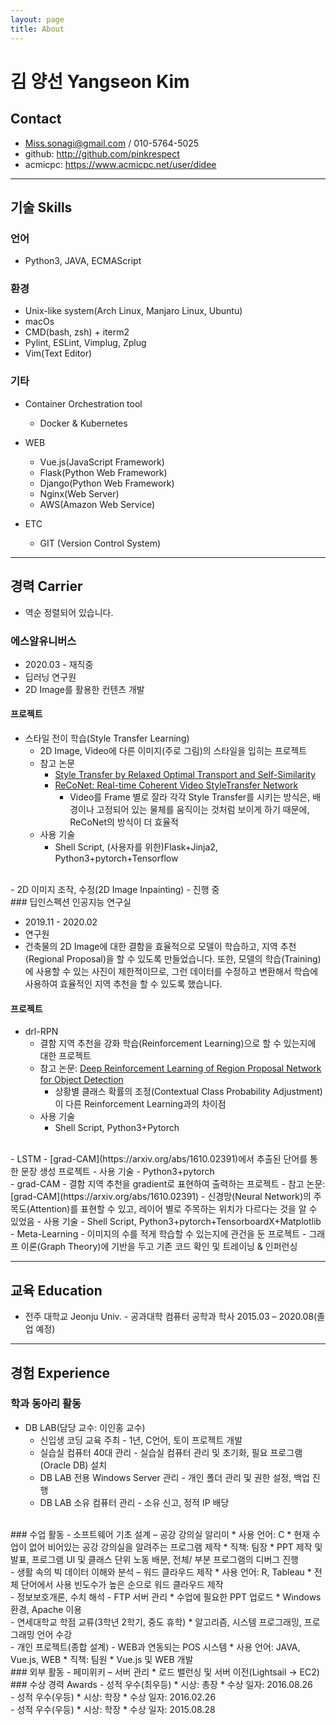 ```yaml
---
layout: page
title: About
---
```


# 김 양선 Yangseon Kim
## Contact

- Miss.sonagi@gmail.com / 010-5764-5025
- github: http://github.com/pinkrespect
- acmicpc: https://www.acmicpc.net/user/didee

-----------------

## 기술 Skills
### 언어

- Python3, JAVA, ECMAScript

### 환경

- Unix-like system(Arch Linux, Manjaro Linux, Ubuntu)
- macOs
- CMD(bash, zsh) + iterm2
- Pylint, ESLint, Vimplug, Zplug
- Vim(Text Editor)

### 기타

- Container Orchestration tool
  * Docker & Kubernetes

- WEB
  * Vue.js(JavaScript Framework)
  * Flask(Python Web Framework)
  * Django(Python Web Framework)
  * Nginx(Web Server)
  * AWS(Amazon Web Service)

- ETC
  * GIT (Version Control System)

----------------------

## 경력 Carrier

- 역순 정렬되어 있습니다.

### 에스알유니버스

- 2020.03 - 재직중
- 딥러닝 연구원
- 2D Image를 활용한 컨텐츠 개발

#### 프로젝트

- 스타일 전이 학습(Style Transfer Learning)
  - 2D Image, Video에 다른 이미지(주로 그림)의 스타일을 입히는 프로젝트
  - 참고 논문
    - [Style Transfer by Relaxed Optimal Transport and Self-Similarity](https://arxiv.org/pdf/1904.12785.pdf)
    - [ReCoNet: Real-time Coherent Video StyleTransfer Network](https://arxiv.org/pdf/1807.01197.pdf)
      - Video를 Frame 별로 잘라 각각 Style Transfer를 시키는 방식은, 배경이나 고정되어 있는 물체를 움직이는 것처럼 보이게 하기 때문에, ReCoNet의 방식이 더 효율적
  - 사용 기술
    - Shell Script, (사용자를 위한)Flask+Jinja2, Python3+pytorch+Tensorflow

<br>
- 2D 이미지 조작, 수정(2D Image Inpainting)
  - 진행 중

<br>
### 딥인스펙션 인공지능 연구실

- 2019.11 - 2020.02
- 연구원
- 건축물의 2D Image에 대한 결함을 효율적으로 모델이 학습하고, 지역 추천(Regional Proposal)을 할 수 있도록 만들었습니다. 또한, 모델의 학습(Training)에 사용할 수 있는 사진이 제한적이므로, 그런 데이터를 수정하고 변환해서 학습에 사용하여 효율적인 지역 추천을 할 수 있도록 했습니다.

#### 프로젝트

- drl-RPN
  - 결함 지역 추천을 강화 학습(Reinforcement Learning)으로 할 수 있는지에 대한 프로젝트
  - 참고 논문: [Deep Reinforcement Learning of Region Proposal Network for Object Detection](http://openaccess.thecvf.com/content_cvpr_2018/papers/Pirinen_Deep_Reinforcement_Learning_CVPR_2018_paper.pdf) 
    - 상황별 클래스 확률의 조정(Contextual Class Probability Adjustment)이 다른 Reinforcement Learning과의 차이점
  - 사용 기술
    - Shell Script, Python3+Pytorch

<br>
- LSTM
  - [grad-CAM](https://arxiv.org/abs/1610.02391)에서 추출된 단어를 통한 문장 생성 프로젝트
  - 사용 기술
    - Python3+pytorch

<br>
- grad-CAM
  - 결함 지역 추천을 gradient로 표현하여 출력하는 프로젝트
  - 참고 논문: [grad-CAM](https://arxiv.org/abs/1610.02391)
    - 신경망(Neural Network)의 주목도(Attention)를 표현할 수 있고, 레이어 별로 주목하는 위치가 다르다는 것을 알 수 있었음
  - 사용 기술
    - Shell Script, Python3+pytorch+TensorboardX+Matplotlib

<br>
- Meta-Learning
  - 이미지의 수를 적게 학습할 수 있는지에 관건을 둔 프로젝트
  - 그래프 이론(Graph Theory)에 기반을 두고 기존 코드 확인 및 트레이닝 & 인퍼런싱

------------------

## 교육 Education
- 전주 대학교 Jeonju Univ. - 공과대학 컴퓨터 공학과 학사 2015.03 – 2020.08(졸업 예정)

---------------------

## 경험 Experience
### 학과 동아리 활동

- DB LAB(담당 교수: 이인홍 교수)
    * 신입생 코딩 교육 주최 - 1년, C언어, 토이 프로젝트 개발
    * 실습실 컴퓨터 40대 관리 - 실습실 컴퓨터 관리 및 초기화, 필요 프로그램(Oracle DB) 설치
    * DB LAB 전용 Windows Server 관리 - 개인 폴더 관리 및 권한 설정, 백업 진행
    * DB LAB 소유 컴퓨터 관리 - 소유 신고, 정적 IP 배당

<br>
### 수업 활동
- 소프트웨어 기초 설계 – 공강 강의실 알리미
   * 사용 언어: C
   * 현재 수업이 없어 비어있는 공강 강의실을 알려주는 프로그램 제작
   * 직책: 팀장
   * PPT 제작 및 발표, 프로그램 UI 및 클래스 단위 노동 배분, 전체/ 부분 프로그램의 디버그 진행

<br>
- 생활 속의 빅 데이터 이해와 분석 – 워드 클라우드 제작
   * 사용 언어: R, Tableau
   * 전체 단어에서 사용 빈도수가 높은 순으로 워드 클라우드 제작

<br>
- 정보보호개론, 수치 해석 - FTP 서버 관리
   * 수업에 필요한 PPT 업로드
   * Windows 환경, Apache 이용

<br>
- 연세대학교 학점 교류(3학년 2학기, 중도 휴학)
   * 알고리즘, 시스템 프로그래밍, 프로그래밍 언어 수강

<br>
- 개인 프로젝트(종합 설계) - WEB과 연동되는 POS 시스템
   * 사용 언어: JAVA, Vue.js, WEB
   * 직책: 팀원
   * Vue.js 및 WEB 개발

<br>
### 외부 활동
- 페미위키 – 서버 관리
    * 로드 밸런싱 및 서버 이전(Lightsail -> EC2)

<br>
### 수상 경력 Awards
- 성적 우수(최우등)
    * 시상: 총장
    *  수상 일자: 2016.08.26

<br>
- 성적 우수(우등)
    * 시상: 학장
    * 수상 일자: 2016.02.26

<br>
- 성적 우수(우등)
    * 시상: 학장
    * 수상 일자: 2015.08.28
<br>

